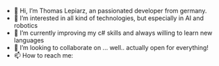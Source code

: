 - 👋 Hi, I’m Thomas Lepiarz, an passionated developer from germany. 
- 👀 I’m interested in all kind of technologies, but especially in AI and robotics
- 🌱 I’m currently improving my c# skills and always willing to learn new languages
- 💞️ I’m looking to collaborate on ... well.. actually open for everything!
- 📫 How to reach me: 

<!---
LepiarzT/LepiarzT is a ✨ special ✨ repository because its `README.md` (this file) appears on your GitHub profile.
You can click the Preview link to take a look at your changes.
--->
